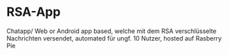# RSA-App
Chatapp/ Web or Android app based, welche mit dem RSA verschlüsselte Nachrichten versendet, automated für ungf. 10 Nutzer, hosted auf Rasberry Pie
